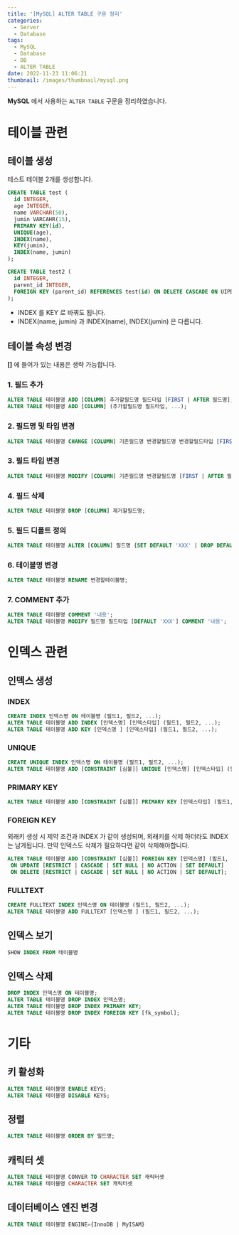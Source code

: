 ```yaml
---
title: '[MySQL] ALTER TABLE 구문 정리'
categories:
  - Server
  - Database
tags:
  - MySQL
  - Database
  - DB
  - ALTER TABLE
date: 2022-11-23 11:06:21
thumbnail: /images/thumbnail/mysql.png
---
```


**MySQL** 에서 사용하는 `ALTER TABLE` 구문을 정리하였습니다.

# 테이블 관련

## 테이블 생성

테스트 테이블 2개를 생성합니다.

```sql
CREATE TABLE test (
  id INTEGER,
  age INTEGER,
  name VARCHAR(50),
  jumin VARCAHR(15),
  PRIMARY KEY(id),
  UNIQUE(age),
  INDEX(name),
  KEY(jumin),
  INDEX(name, jumin)
);
```

```sql
CREATE TABLE test2 (
  id INTEGER,
  parent_id INTEGER,
  FOREIGN KEY (parent_id) REFERENCES test(id) ON DELETE CASCADE ON UIPDATE CASCADE
);
```

- INDEX 를 KEY 로 바꿔도 됩니다.
- INDEX(name, jumin) 과 INDEX(name), INDEX(jumin) 은 다릅니다.

## 테이블 속성 변경

**[]** 에 들어가 있는 내용은 생략 가능합니다.

### 1. 필드 추가

```sql
ALTER TABLE 테이블명 ADD [COLUMN] 추가할필드명 필드타입 [FIRST | AFTER 필드명];
ALTER TABLE 테이블명 ADD [COLUMN] (추가할필드명 필드타입, ...);
```

### 2. 필드명 및 타입 변경

```sql
ALTER TABLE 테이블명 CHANGE [COLUMN] 기존필드명 변경할필드명 변경할필드타입 [FIRST | AFTER 필드명];
```

### 3. 필드 타입 변경

```sql
ALTER TABLE 테이블명 MODIFY [COLUMN] 기존필드명 변경할필드명 [FIRST | AFTER 필드명];
```

### 4. 필드 삭제

```sql
ALTER TABLE 테이블명 DROP [COLUMN] 제거할필드명;
```

### 5. 필드 디폴트 정의

```sql
ALTER TABLE 테이블명 ALTER [COLUMN] 필드명 {SET DEFAULT 'XXX' | DROP DEFAULT};
```

### 6. 테이블명 변경

```sql
ALTER TABLE 테이블명 RENAME 변경할테이블명;
```

### 7. COMMENT 추가

```sql
ALTER TABLE 테이블명 COMMENT '내용';
ALTER TABLE 테이블명 MODIFY 필드명 필드타입 [DEFAULT 'XXX'] COMMENT '내용';
```

# 인덱스 관련

## 인덱스 생성

### INDEX

```sql
CREATE INDEX 인덱스명 ON 테이블명 (필드1, 필드2, ...);
ALTER TABLE 테이블명 ADD INDEX [인덱스명] [인덱스타입] (필드1, 필드2, ...);
ALTER TABLE 테이블명 ADD KEY [인덱스명 ] [인덱스타입] (필드1, 필드2, ...);
```

### UNIQUE

```sql
CREATE UNIQUE INDEX 인덱스명 ON 테이블명 (필드1, 필드2, ...);
ALTER TABLE 테이블명 ADD [CONSTRAINT [심볼]] UNIQUE [인덱스명] [인덱스타입] (필드1, 필드2, ...);
```

### PRIMARY KEY

```sql
ALTER TABLE 테이블명 ADD [CONSTRAINT [심볼]] PRIMARY KEY [인덱스타입] (필드1, 필드2, ...);
```

### FOREIGN KEY

외래키 생성 시 제약 조건과 INDEX 가 같이 생성되며, 외래키를 삭제 하더라도 INDEX 는 남게됩니다. 만약 인덱스도 삭제가 필요하다면 같이 삭제해야합니다.

```sql
ALTER TABLE 테이블명 ADD [CONSTRAINT [심볼]] FOREIGN KEY [인덱스명] (필드1, 필드2, ...) [레퍼런스조건]
 ON UPDATE [RESTRICT | CASCADE | SET NULL | NO ACTION | SET DEFAULT]
 ON DELETE [RESTRICT | CASCADE | SET NULL | NO ACTION | SET DEFAULT];
```

### FULLTEXT

```sql
CREATE FULLTEXT INDEX 인덱스명 ON 테이블명 (필드1, 필드2, ...);
ALTER TABLE 테이블명 ADD FULLTEXT [인덱스명 ] (필드1, 필드2, ...);
```

## 인덱스 보기

```sql
SHOW INDEX FROM 테이블명
```

## 인덱스 삭제

```sql
DROP INDEX 인덱스명 ON 테이블명;
ALTER TABLE 테이블명 DROP INDEX 인덱스명;
ALTER TABLE 테이블명 DROP INDEX PRIMARY KEY;
ALTER TABLE 테이블명 DROP INDEX FOREIGN KEY [fk_symbol];
```

# 기타

## 키 활성화

```sql
ALTER TABLE 테이블명 ENABLE KEYS;
ALTER TABLE 테이블명 DISABLE KEYS;
```

## 정렬

```sql
ALTER TABLE 테이블명 ORDER BY 필드명;
```

## 캐릭터 셋

```sql
ALTER TABLE 테이블명 CONVER TO CHARACTER SET 캐릭터셋
ALTER TABLE 테이블명 CHARACTER SET 캐릭터셋
```

## 데이터베이스 엔진 변경

```sql
ALTER TABLE 테이블명 ENGINE={InnoDB | MyISAM}
```
